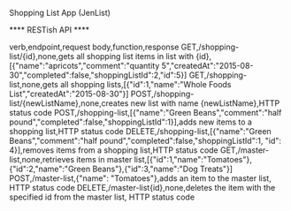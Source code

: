 Shopping List App (JenList)

**** RESTish API ****

verb,endpoint,request body,function,response
GET,/shopping-list/{id},none,gets all shopping list items in list with {id},[{"name":"apricots","comment":"quantity 5","createdAt":"2015-08-30","completed":false,"shoppingListId":2,"id":5}] 
GET,/shopping-list,none,gets all shopping lists,[{"id":1,"name":"Whole Foods List","createdAt":"2015-08-30"}]
POST,/shopping-list/{newListName},none,creates new list with name {newListName},HTTP status code
POST,/shopping-list,[{"name":"Green Beans","comment":"half pound","completed":false,"shoppingListId":1}],adds new items to a shopping list,HTTP status code
DELETE,/shopping-list,[{"name":"Green Beans","comment":"half pound","completed":false,"shoppingListId":1, "id": 4}],removes items from a shopping list,HTTP status code
GET,/master-list,none,retrieves items in master list,[{"id":1,"name":"Tomatoes"},{"id":2,"name":"Green Beans"},{"id":3,"name":"Dog Treats"}]
POST,/master-list,{"name": "Tomatoes"},adds an item to the master list, HTTP status code
DELETE,/master-list{id},none,deletes the item with the specified id from the master list, HTTP status code


